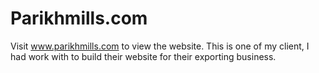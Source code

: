 # Parikhmills.com
Visit www.parikhmills.com to view the website.
This is one of my client, I had work with to build their website for their exporting business.
